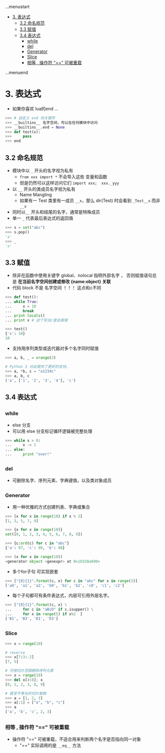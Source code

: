 ...menustart

 - [3. 表达式](#680c8f0fc92b0567222e133e40862ee0)
     - [3.2 命名规范](#10bc14b9093cc6c13287e1716eae2314)
     - [3.3 赋值](#ee3f6f66dd85c01d0cc7a47853768819)
     - [3.4 表达式](#012bcc3676254ba476bef97e1d28c099)
         - [while](#901889f4f34f8ca18ac2f53d1fed346e)
         - [del](#d2bcc286168bf8e040885c5cb7b6df13)
         - [Generator](#92a8f0b9d28a89b480bd1d29f46f0484)
         - [Slice](#d140d37ad98c12ccd8e1c432f548bcdb)
         - [相等 , 操作符 "==" 可被重载](#1596d63c8ed6ef83ea2fee5f847baca9)

...menuend


<h2 id="680c8f0fc92b0567222e133e40862ee0"></h2>


# 3. 表达式

 - 如果你喜欢 lua的end ...

```python
>>> # 自定义 end 伪关键字
>>> __builtins__ 名字空间，可以在任何模块中访问
>>> __builtins__.end = None
>>> def test(x):
>>>     pass
>>> end
```

<h2 id="10bc14b9093cc6c13287e1716eae2314"></h2>


## 3.2 命名规范

 - 模块中以 `_` 开头的名字视为私有
    - `from xxx import *` 不会导入这些 变量和函数
    - 但是仍然可以这样访问它们  `import xxx;  xxx._yyy`
 - 以 `__` 开头的类成员名字视为私有
    - Name Mangling
    - 如果有一 Test 类里有一成员 `__x`，那么 dir(Test) 时会看到 `_Test__x` 而非 `__x`
 - 同时以`__` 开头和结尾的名字，通常是特殊成员
 - 单一 `_` 代表最后表达式的返回值

```python
>>> s = set("abc")
>>> s.pop()
'a'
>>> _
'a'
```

<h2 id="ee3f6f66dd85c01d0cc7a47853768819"></h2>


## 3.3 赋值

 - 除非在函数中使用关键字 global、nolocal 指明外部名字 ， 否则赋值语句总是 **在当前名字空间创建或修改 {name:object} 关联**
 - 代码 block 不是 名字空间 ！！！ 这点和c不同

```python
>>> def test():
... while True:
...     x = 10
...     break
... print locals()
... print x # 这个写法c里会报错 

>>> test()
{'x': 10}
10
```

 - 支持用序列类型或迭代器对多个名字同时赋值

```python
>>> a, b, _ = xrange(3)

# Python 3 对此提供了更好的支持。
>>> a, *b, c = "a1234c"
>>> a, b, c
('a', ['1', '2', '3', '4'], 'c')
```

<h2 id="012bcc3676254ba476bef97e1d28c099"></h2>


## 3.4 表达式

<h2 id="901889f4f34f8ca18ac2f53d1fed346e"></h2>


### while

 - else 分支
 - 可以用 else 分支标记循环逻辑被完整处理

```python
>>> while x > 0:
...     x -= 1
... else:
...     print "over!"

```

<h2 id="d2bcc286168bf8e040885c5cb7b6df13"></h2>


### del

 - 可删除名字、序列元素、字典键值，以及类对象成员

<h2 id="92a8f0b9d28a89b480bd1d29f46f0484"></h2>


### Generator

 - 用一种优雅的方式创建列表、字典或集合

```python
>>> [x for x in range(10) if x % 2]
[1, 3, 5, 7, 9]

>>> {x for x in range(10)}
set([0, 1, 2, 3, 4, 5, 6, 7, 8, 9])

>>> {c:ord(c) for c in "abc"}
{'a': 97, 'c': 99, 'b': 98}

>>> (x for x in range(10))
<generator object <genexpr> at 0x10328a690>
```

 -  多个for子句 可实现嵌套

```python
>>> ["{0}{1}".format(c, x) for c in "abc" for x in range(3)]
['a0', 'a1', 'a2', 'b0', 'b1', 'b2', 'c0', 'c1', 'c2']
```

 - 每个子句都可有条件表达式，内层可引用外层名字。

```python
>>> ["{0}{1}".format(c, x) \
...     for c in "aBcD" if c.isupper() \
...     for x in range(5) if x%2  ]    
['B1', 'B3', 'D1', 'D3']
```

<h2 id="d140d37ad98c12ccd8e1c432f548bcdb"></h2>


### Slice

```python
>>> x = range(10) 

# reverse
>>> x[7:3:-2]
[7, 5]

# 可按切片范围删除序列元素
>>> x = range(10)
>>> del x[4:8]; x
[0, 1, 2, 3, 8, 9]

# 甚至不等长的切片替换
>>> a = [1, 2, 3]
>>> a[:1] = ["a", "b", "c"]
>>> a
['a', 'b', 'c', 2, 3]
```

<h2 id="1596d63c8ed6ef83ea2fee5f847baca9"></h2>


### 相等 , 操作符 "==" 可被重载

 - 操作符 "==" 可被重载，不适合用来判断两个名字是否指向同一对象
    - "==" 实际调用的是 `__eq__` 方法





